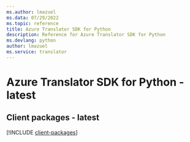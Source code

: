 ```yaml
---
ms.author: lmazuel
ms.data: 07/29/2022
ms.topic: reference
title: Azure Translator SDK for Python
description: Reference for Azure Translator SDK for Python
ms.devlang: python
author: lmazuel
ms.service: translator
---
```

# Azure Translator SDK for Python - latest

## Client packages - latest
[!INCLUDE [client-packages](translator-client-index.md)]